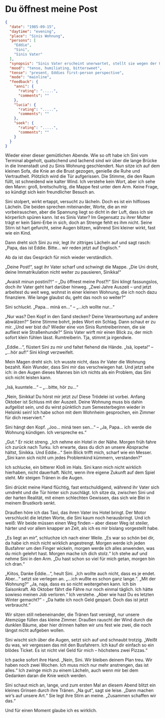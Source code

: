 # Du öffnest meine Post

```json
{
  "date": "1985-09-15",
  "daytime": "evening",
  "place": "Sinis Wohnung",
  "persons": [
    "Eddie",
    "Sini",
    "Sinis Vater"
  ],
  "synopsis": "Sinis Vater erscheint unerwartet, stellt sie wegen der Uni und der Wohnung zur Rede und macht Eddie klar, dass sie nicht bleiben kann.",
  "mood": "tense, humiliating, bittersweet",
  "tense": "present, Eddies first-person perspective",
  "mode": "mainline",
  "feedback": {
    "anni": {
      "rating": ".....",
      "comments": ""
    },
    "lucia": {
      "rating": ".....",
      "comments": ""
    },
    "soek": {
      "rating": ".....",
      "comments": ""
    }
  }
}
```

Wieder einer dieser gemütlichen Abende. Wie so oft habe ich Sini vom Terminal
abgeholt, quatschend und lachend sind wir über die lange Brücke in die
Innenstadt und zu Sinis Wohnung geschlendert. Nun sitze ich auf dem kleinen
Sofa, die Knie an die Brust gezogen, genieße die Ruhe und Vertrautheit.
Plötzlich wird die Tür aufgerissen. Die Stimme, die den Raum füllt, ist
schneidend wie kalter Wind. Ich verstehe kein Wort, aber ich sehe den Mann:
groß, breitschultrig, die Mappe fest unter dem Arm. Keine Frage, so kündigt sich
kein freundlicher Besuch an.

Sini stolpert, wirkt ertappt, versucht zu lächeln. Doch es ist ein hilfloses
Lächeln. Die beiden sprechen miteinander, Worte, die an mir vorbeirauschen, aber
die Spannung liegt so dicht in der Luft, dass ich sie körperlich spüren kann.
Ist es Sinis Vater? Im Gegensatz zu ihrer Mutter trägt er kein Sámi-Erbe in
sich, doch an Strenge fehlt es ihm nicht. Seine Stirn ist hart gefurcht, seine
Augen blitzen, während Sini kleiner wirkt, fast wie ein Kind.

Dann dreht sich Sini zu mir, legt ihr zittriges Lächeln auf und sagt rasch:
„Papa, das ist Eddie. Bitte… wir reden jetzt auf Englisch.“

Ab da ist das Gespräch für mich wieder verständlich.

„Deine Post!“, sagt ihr Vater scharf und schwingt die Mappe. „Die Uni droht,
deine Immatrikulation nicht weiter zu pausieren, Sinikka!“

„Avaisit minun postini?!“ – „Du öffnest meine Post?!“ Sini klingt fassungslos,
doch ihr Vater geht hart darüber hinweg. „Zwei Jahre Auszeit – und jetzt
arbeitest du weit weg, wohnst in einer kleinen Wohnung, die ich noch dazu
finanziere. Wie lange glaubst du, geht das noch so weiter?“

Sini schluckt. „Papa… minä en…“ – „…ich wollte nur…“

„Nur was? Den Kopf in den Sand stecken? Deine Verantwortung auf andere
abwälzen?“ Seine Stimme bohrt, jedes Wort ein Schlag. Dann schaut er zu mir.
„Und wer bist du? Wieder eine von Sinis Rumtreiberinnen, die sie aufliest wie
Straßenhunde?“ Sinis Vater wirft mir einen Blick zu, der mich sofort klein
fühlen lässt. Rumtreiberin. Tja, stimmt ja irgendwie.

„Eddie…“, flüstert Sini zu mir und faltet flehend die Hände. „Isä, lopeta!“ –
„…hör auf!“ Sini klingt verzweifelt.

Mein Magen dreht sich. Ich wusste nicht, dass ihr Vater die Wohnung bezahlt.
Kein Wunder, dass Sini mir das verschwiegen hat. Und jetzt sehe ich: in den
Augen dieses Mannes bin ich nichts als ein Problem, das Sini sich nicht leisten
kann.

„Isä, kuuntele…“ – „…bitte, hör zu…“

„Nein, Sinikka! Du hörst mir jetzt zu! Diese Trödelei ist vorbei. Anfang Oktober
ist Schluss mit der Auszeit. Deine Wohnung muss bis dahin aufgelöst sein, und du
wirst pünktlich zum Semesterbeginn wieder in Helsinki sein! Ich habe schon mit
dem Wohnheim gesprochen, ein Zimmer für dich reserviert.“

Sini hängt den Kopf. „Joo… minä teen sen…“ – „Ja, Papa… ich werde die Wohnung
kündigen. Ich verspreche es.“

„Gut.“ Er nickt streng. „Ich nehme ein Hotel in der Nähe. Morgen früh fahre ich
zurück nach Turku. Ich erwarte, dass du dich an unsere Absprache hältst,
Sinikka. Und Eddie…“ Sein Blick trifft mich, scharf wie ein Messer. „Sini kann
sich nicht um jedes Problemkind kümmern, verstanden?“

Ich schlucke, ein bitterer Kloß im Hals. Sini kann mich nicht wirklich
hierhaben, nicht dauerhaft. Nicht, wenn ihre eigene Zukunft auf dem Spiel steht.
Mir steigen Tränen in die Augen.

Sini drückt meine Hand flüchtig, fast entschuldigend, während ihr Vater sich
umdreht und die Tür hinter sich zuschlägt. Ich sitze da, zwischen Sini und der
harten Realität, mit einem schlechten Gewissen, das sich wie Blei in meinem
Brustkorb senkt.

Draußen höre ich das Taxi, das ihren Vater ins Hotel bringt. Der Motor
verschluckt die letzten Worte, die Sini kaum noch herausbringt. Und ich weiß:
Wir beide müssen einen Weg finden – aber dieser Weg ist steiler, härter und vor
allem knapper an Zeit, als ich es mir bislang vorgestellt habe.

„Es liegt an mir“, schluchze ich nach einer Weile. „Es war so schön bei dir, da
habe ich mich nicht wirklich angestrengt. Morgen werde ich jeden Busfahrer um
den Finger wickeln, morgen werde ich alles anwenden, was du mich gelehrt hast.
Morgen mache ich dich stolz.“ Ich stehe auf und nehme Sini in den Arm. „Du hast
schon so viel für mich getan, morgen bin ich dran.“

„Kiitos, Danke Eddie…“, heult Sini. „Ich wollte auch nicht, dass es je endet.
Aber…“ setzt sie verlegen an. „…ich wußte es schon ganz lange.“. „Mit der
Wohnung?“ „Ja, naja, dass es so nicht weitergehen kann. Ich bin Saisonkraft. Ab
Oktober fährt die Fähre nur noch einmal täglich. Ich hätte sowieso meinen Job
verloren.“ Ich verstehe. „Aber wie hast Du es letzten Winter gemacht?“ - „Da
hatte ich noch Geld gespart. Doch das ist jetzt verbraucht.“

Wir sitzen still nebeneinander, die Tränen fast versiegt, nur unsere Atemzüge
füllen das kleine Zimmer. Draußen rauscht der Wind durch die dunklen Bäume, aber
hier drinnen halten wir uns fest wie zwei, die noch längst nicht aufgeben
wollen.

Sini wischt sich über die Augen, setzt sich auf und schnaubt trotzig. „Weißt du
was, wir vergessen das mit den Busfahrern. Ich kauf dir einfach so ein blödes
Ticket. Es ist nicht viel Geld für mich – höchstens zwei Pizzas.“

Ich packe sofort ihre Hand. „Nein, Sini. Wir bleiben deinem Plan treu. Wir haben
noch zwei Wochen. Ich muss mich nur mehr anstrengen, das ist alles.“ Ich zwinge
mich zu einem Lächeln, auch wenn mir bei dem Gedanken daran die Knie weich
werden.

Sini schaut mich an, lange, und zum ersten Mal an diesem Abend blitzt ein
kleines Grinsen durch ihre Tränen. „Na gut“, sagt sie leise. „Dann machen wir’s
auf unsere Art.“ Sie legt ihre Stirn an meine. „Zusammen schaffen wir das.“

Und für einen Moment glaube ich es wirklich.

